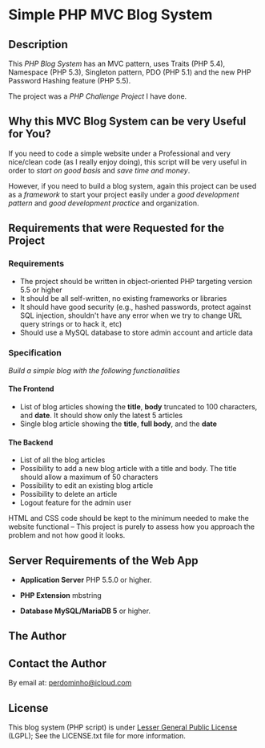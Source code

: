 # Simple PHP MVC Blog System


## Description

This *PHP Blog System* has an MVC pattern, uses Traits (PHP 5.4), Namespace (PHP 5.3), Singleton pattern, PDO (PHP 5.1) and the new PHP Password Hashing feature (PHP 5.5).

The project was a *PHP Challenge Project* I have done.


## Why this MVC Blog System can be very Useful for You?

If you need to code a simple website under a Professional and very nice/clean code (as I really enjoy doing), this script will be very useful in order to *start on good basis* and *save time and money*.

However, if you need to build a blog system, again this project can be used as a *framework* to start your project easily under a *good development pattern* and *good development practice* and organization.


## Requirements that were Requested for the Project

### Requirements

* The project should be written in object-oriented PHP targeting version 5.5 or higher
* It should be all self-written, no existing frameworks or libraries
* It should have good security (e.g., hashed passwords, protect against SQL injection, shouldn't have any error when we try to change URL query strings or to hack it, etc)
* Should use a MySQL database to store admin account and article data

### Specification

*Build a simple blog with the following functionalities*

#### The Frontend

* List of blog articles showing the **title**, **body** truncated to 100 characters, and **date**. It should show only the latest 5 articles
* Single blog article showing the **title**, **full body**, and the **date**

#### The Backend

* List of all the blog articles
* Possibility to add a new blog article with a title and body. The title should allow a maximum of 50 characters
* Possibility to edit an existing blog article
* Possibility to delete an article
* Logout feature for the admin user

HTML and CSS code should be kept to the minimum needed to make the website functional – This project is purely to assess how you approach the problem and not how good it looks.


## Server Requirements of the Web App

* **Application Server** PHP 5.5.0 or higher.

* **PHP Extension** mbstring

* **Database MySQL/MariaDB 5** or higher.


## The Author



## Contact the Author

By email at: perdominho@icloud.com


## License

This blog system (PHP script) is under [Lesser General Public License](http://www.gnu.org/copyleft/lesser.html) (LGPL); See the LICENSE.txt file for more information.
